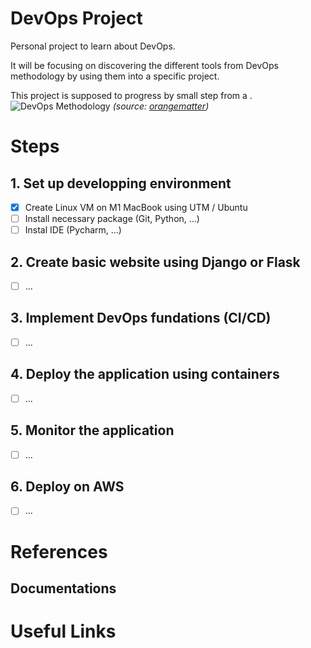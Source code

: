 # DevOps Project
Personal project to learn about DevOps.

It will be focusing on discovering the different tools from DevOps methodology by using them into a specific project.

This project is supposed to progress by small step from a .
![DevOps Methodology](https://github.com/tpemeja/devOps/assets/74564644/6f70a4fd-7ecd-4aac-ab42-45632a1728cf)
 _(source: [orangematter](https://orangematter.solarwinds.com/2022/03/21/what-is-devops/))_

# Steps
## 1. Set up developping environment

- [X] Create Linux VM on M1 MacBook using UTM / Ubuntu
- [ ] Install necessary package (Git, Python, ...)
- [ ] Instal IDE (Pycharm, ...)

## 2. Create basic website using Django or Flask

- [ ] ...

## 3. Implement DevOps fundations (CI/CD)

- [ ] ...

## 4. Deploy the application using containers

- [ ] ...

## 5. Monitor the application

- [ ] ...

## 6. Deploy on AWS

- [ ] ...

# References
## Documentations

# Useful Links
